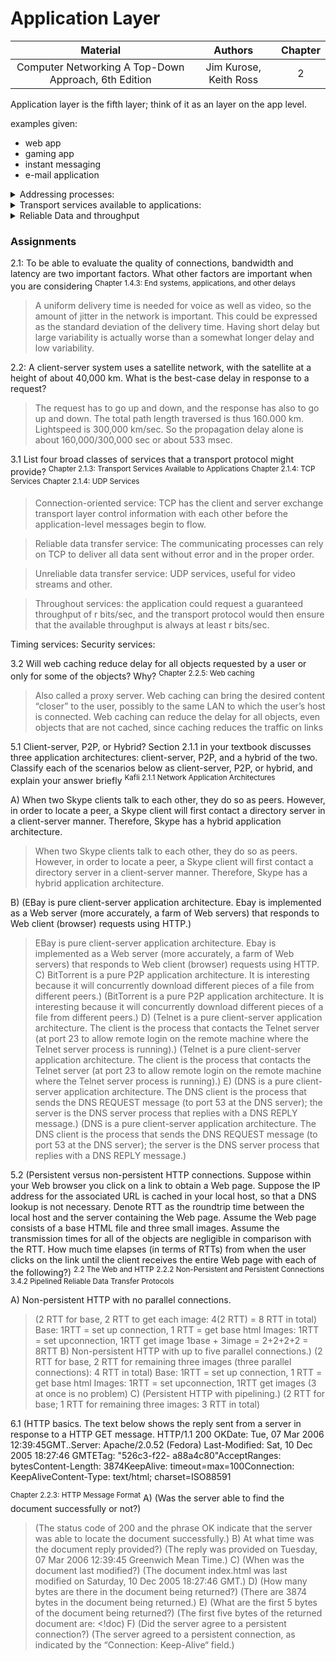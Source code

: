 # Application Layer


| Material | Authors | Chapter 
| :-:  | :-:     | :-:
| Computer Networking A Top-Down Approach, 6th Edition | Jim Kurose, Keith Ross | 2


Application layer is the fifth layer; think of it as an layer on the app level. 

examples given:
* web app
* gaming app
* instant messaging
* e-mail application


<details closed>
<summary>Addressing processes:</summary>
More in chapter 4. For now, all we need to know is that an IP address is a 32-bit quantity that we can think of as uniquely identifying the host. In addition to knowing the address of the host to which a message is destined, the sending process must also identify the receiving process (more specifically, the receiving socket) running in the host. This information is needed because in general a host could be running many network applications. A destination port number serves this purpose. 
</details>

<details closed>
<summary>Transport services available to applications:</summary>
socket is the interface between the application process and the transport-layer protocol. Unless you're making a stand alone application, communication with "peers" is a necessity. Therefore usage of the basic protocols like TCP/UDP or its underlying protocols(HTTP/DHCP) all lie under socket programming.
</details> 

<details closed>
<summary>Reliable Data and throughput</summary>
<ul> 
  <li>
    Applications that have throughput requirements are said to be bandwidth-sensitive applications.
  </li>
  <li>
    elastic applications can make use of as much, or as little, throughput as happens to be available.
  </li>
</ul>
</details> 

### Assignments

2.1:
To be able to evaluate the quality of connections, bandwidth and latency are two important factors. What other factors are important when you are considering
<sup>Chapter 1.4.3: End systems, applications, and other delays</sup>
> A uniform delivery time is needed for voice as well as video, so the amount of jitter in the network is important. This could be expressed as the standard deviation of the delivery time. Having short delay but large variability is actually worse than a somewhat longer delay and low variability.


2.2:
A client-server system uses a satellite network, with the satellite at a height of about 40,000 km. What is the best-case delay in response to a request?
> The request has to go up and down, and the response has also to go up and down. The total path length traversed is thus 160.000 km. Lightspeed is 300,000 km/sec. So the propagation delay alone is about 160,000/300,000 sec or about 533 msec.

3.1
List four broad classes of services that a transport protocol might provide?
<sup>Chapter 2.1.3: Transport Services Available to Applications</sup>
<sup>Chapter 2.1.4: TCP Services</sup>
<sup>Chapter 2.1.4: UDP Services</sup>

> Connection-oriented service: TCP has the client and server exchange transport layer control information with each other before the application-level messages begin to flow.

> Reliable data transfer service: The communicating processes can rely on TCP to deliver all data sent without error and in the proper order.

> Unreliable data transfer service: UDP services, useful for video streams and other.

> Throughout services: the application could request a guaranteed throughput of r bits/sec, and the transport protocol would then ensure that the available throughput is always at least r bits/sec.

Timing services: 
Security services:

3.2
Will web caching reduce delay for all objects requested by a user or only for some of the objects? Why?
<sup>Chapter 2.2.5: Web caching</sup>

> Also called a proxy server. Web caching can bring the desired content “closer” to the user, possibly to the same LAN to which the user’s host is connected. Web caching can reduce the delay for all objects, even objects that are not cached, since caching reduces the traffic on links

5.1
Client-server, P2P, or Hybrid? Section 2.1.1 in your textbook discusses three application architectures: client-server, P2P, and a hybrid of the two. Classify each of the scenarios below as client-server, P2P, or hybrid, and explain your answer briefly
<sup>Kafli 2.1.1 Network Application Architectures</sup>

A) When two Skype clients talk to each other, they do so as peers. However, in order to locate a peer, a Skype client will first contact a directory server in a client-server manner. Therefore, Skype has a hybrid application architecture.

>	When two Skype clients talk to each other, they do so as peers. However, in order to locate a peer, a Skype client will first contact a directory server in a client-server manner. Therefore, Skype has a hybrid application architecture.

B) (EBay is pure client-server application architecture. Ebay is implemented as a Web server (more accurately, a farm of Web servers) that responds to Web client (browser) requests using HTTP.)

> EBay is pure client-server application architecture. Ebay is implemented as a Web server (more accurately, a farm of Web servers) that responds to Web client (browser) requests using HTTP.
C) BitTorrent is a pure P2P application architecture. It is interesting because it will concurrently download different pieces of a file from different peers.)
> (BitTorrent is a pure P2P application architecture. It is interesting because it will concurrently download different pieces of a file from different peers.)
D) (Telnet is a pure client-server application architecture. The client is the process that contacts the Telnet server (at port 23 to allow remote login on the remote machine where the Telnet server process is running).)
> (Telnet is a pure client-server application architecture. The client is the process that contacts the Telnet server (at port 23 to allow remote login on the remote machine where the Telnet server process is running).)
E) (DNS is a pure client-server application architecture. The DNS client is the process that sends the DNS REQUEST message (to port 53 at the DNS server); the server is the DNS server process that replies with a DNS REPLY message.)
>	(DNS is a pure client-server application architecture. The DNS client is the process that sends the DNS REQUEST message (to port 53 at the DNS server); the server is the DNS server process that replies with a DNS REPLY message.)

5.2
(Persistent versus non-persistent HTTP connections. Suppose within your Web browser you click on a link to obtain a Web page. Suppose the IP address for the associated URL is cached in your local host, so that a DNS lookup is not necessary. Denote RTT as the roundtrip time between the local host and the server containing the Web page. Assume the Web page consists of a base HTML file and three small images. Assume the transmission times for all of the objects are negligible in comparison with the RTT. How much time elapses (in terms of RTTs) from when the user clicks on the link until the client receives the entire Web page with each of the following?)
<sup>2.2 The Web and HTTP</sup>
<sup>2.2.2 Non-Persistent and Persistent Connections</sup>
<sup>3.4.2 Pipelined Reliable Data Transfer Protocols</sup>

A) Non-persistent HTTP with no parallel connections.
>(2 RTT for base, 2 RTT to get each image: 4(2 RTT) = 8 RTT in total)
Base: 1RTT = set up connection, 1 RTT = get base html
Images: 1RTT = set upconnection, 1RTT get image
1base + 3image = 2+2+2+2 = 8RTT
B) Non-persistent HTTP with up to five parallel connections.)
>	(2 RTT for base, 2 RTT for remaining three images (three parallel connections): 4 RTT in total)
Base: 1RTT = set up connection, 1 RTT = get base html
Images: 1RTT = set upconnection, 1RTT get images (3 at once is no problem)
C) (Persistent HTTP with pipelining.)
> (2 RTT for base; 1 RTT for remaining three images: 3 RTT in total)
		
6.1
(HTTP basics. The text below shows the reply sent from a server in response to a HTTP GET message.
HTTP/1.1 200 OKDate: Tue, 07 Mar 2006 12:39:45GMT..Server: Apache/2.0.52 (Fedora) Last-Modified: Sat, 10 Dec 2005 18:27:46 GMTETag: "526c3-f22- a88a4c80"AcceptRanges: bytesContent-Length: 3874KeepAlive: timeout=max=100Connection: KeepAliveContent-Type: text/html; charset=ISO88591 

<sup>Chapter 2.2.3: HTTP Message Format</sup>
A) (Was the server able to find the document successfully or not?)
>	(The status code of 200 and the phrase OK indicate that the server was able to locate the document successfully.)
B) At what time was the document reply provided?)
> (The reply was provided on Tuesday, 07 Mar 2006 12:39:45 Greenwich Mean Time.)
C) (When was the document last modified?)
> (The document index.html was last modified on Saturday, 10 Dec 2005 18:27:46 GMT.)
D) (How many bytes are there in the document being returned?)
> (There are 3874 bytes in the document being returned.)
E) (What are the first 5 bytes of the document being returned?)
> (The first five bytes of the returned document are: <!doc)
F) (Did the server agree to a persistent connection?)
> (The server agreed to a persistent connection, as indicated by the “Connection: Keep-Alive“ field.)


